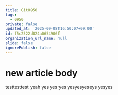 ```yaml
---
title: Git0950
tags:
  - 0950
private: false
updated_at: '2025-09-08T16:50:07+09:00'
id: f5c2522d824a0654906f
organization_url_name: null
slide: false
ignorePublish: false
---
```

# new article body
testtesttest yeah
yes
yes
yes
yesyesyeseys
yesyes
